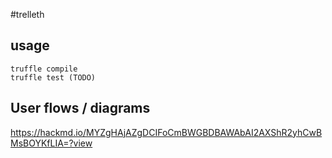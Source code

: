 #trelleth

## usage
```
truffle compile
truffle test (TODO)
```

## User flows / diagrams
https://hackmd.io/MYZgHAjAZgDCIFoCmBWGBDBAWAbAI2AXShR2yhCwBMsBOYKfLIA=?view

##
